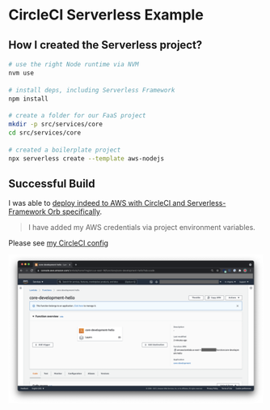 # CircleCI Serverless Example

## How I created the Serverless project?

```sh
# use the right Node runtime via NVM
nvm use

# install deps, including Serverless Framework
npm install

# create a folder for our FaaS project
mkdir -p src/services/core
cd src/services/core

# created a boilerplate project
npx serverless create --template aws-nodejs
```

## Successful Build

I was able to [deploy indeed to AWS with CircleCI and Serverless-Framework Orb specifically](https://app.circleci.com/pipelines/github/kelvintaywl/circleci-serverless-example/4/workflows/f5fa84d1-55f3-4584-8096-7a94dc07803e/jobs/5).
> I have added my AWS credentials via project environment variables.

Please see [my CircleCI config](.circleci/config.yml)

![Deployed Function](deployed.png)
